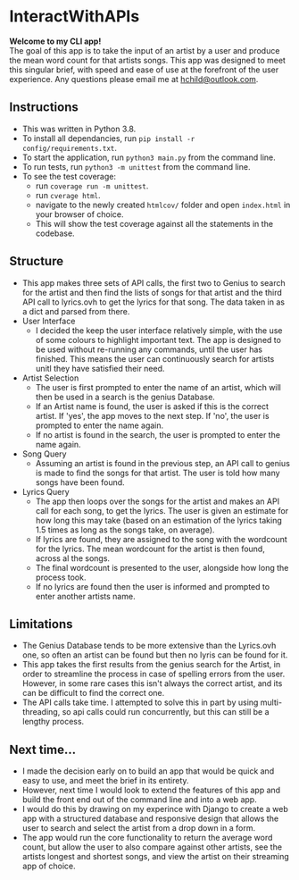 # InteractWithAPIs
**Welcome to my CLI app!**\
The goal of this app is to take the input of an artist by a user and produce the mean word count for that artists songs. This app was designed to meet this singular brief, with speed and ease of use at the forefront of the user experience. Any questions please email me at [hchild@outlook.com](mailto:hchild@outlook.com).

## Instructions
- This was written in Python 3.8.
- To install all dependancies, run `pip install -r config/requirements.txt`.
- To start the application, run `python3 main.py` from the command line.
- To run tests, run `python3 -m unittest` from the command line.
- To see the test coverage:
    - run `coverage run -m unittest`.
    - run `cverage html`.
    - navigate to the newly created `htmlcov/` folder and open `index.html` in your browser of choice.
    - This will show the test coverage against all the statements in the codebase.

## Structure
- This app makes three sets of API calls, the first two to Genius to search for the artist and then find the lists of songs for that artist and the third API call to lyrics.ovh to get the lyrics for that song. The data taken in as a dict and parsed from there.
- User Interface
  - I decided the keep the user interface relatively simple, with the use of some colours to highlight important text. The app is designed to be used without re-running any commands, until the user has finished. This means the user can continuously search for artists unitl they have satisfied their need.
- Artist Selection
  - The user is first prompted to enter the name of an artist, which will then be used in a search is the genius Database.
  - If an Artist name is found, the user is asked if this is the correct artist. If 'yes', the app moves to the next step. If 'no', the user is prompted to enter the name again.
  - If no artist is found in the search, the user is prompted to enter the name again.
- Song Query
  - Assuming an artist is found in the previous step, an API call to genius is made to find the songs for that artist. The user is told how many songs have been found.
- Lyrics Query
  - The app then loops over the songs for the artist and makes an API call for each song, to get the lyrics. The user is given an estimate for how long this may take (based on an estimation of the lyrics taking 1.5 times as long as the songs take, on average).
  - If lyrics are found, they are assigned to the song with the wordcount for the lyrics. The mean wordcount for the artist is then found, across al the songs.
  - The final wordcount is presented to the user, alongside how long the process took.
  - If no lyrics are found then the user is informed and prompted to enter another artists name.

## Limitations
- The Genius Database tends to be more extensive than the Lyrics.ovh one, so often an artist can be found but then no lyris can be found for it.
- This app takes the first results from the genius search for the Artist, in order to streamline the process in case of spelling errors from the user. However, in some rare cases this isn't always the correct artist, and its can be difficult to find the correct one.
- The API calls take time. I attempted to solve this in part by using multi-threading, so api calls could run concurrently, but this can still be a lengthy process.

## Next time...
- I made the decision early on to build an app that would be quick and easy to use, and meet the brief in its entirety.
- However, next time I would look to extend the features of this app and build the front end out of the command line and into a web app.
-  I would do this by drawing on my experince with Django to create a web app with a structured database and responsive design that allows the user to search and select the artist from a drop down in a form.
-  The app would run the core functionality to return the average word count, but allow the user to also compare against other artists, see the artists longest and shortest songs, and view the artist on their streaming app of choice.
